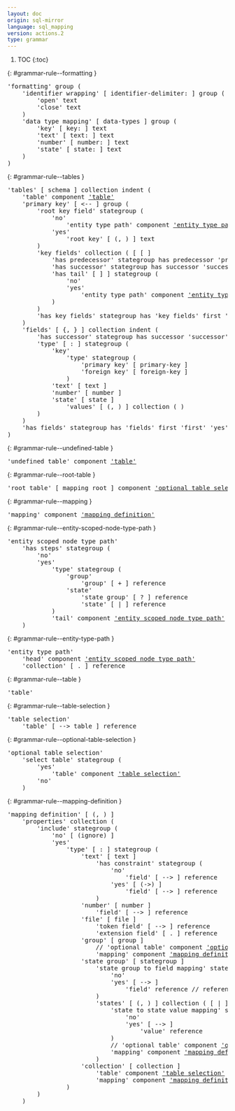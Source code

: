 ```yaml
---
layout: doc
origin: sql-mirror
language: sql_mapping
version: actions.2
type: grammar
---
```


1. TOC
{:toc}


{: #grammar-rule--formatting }
<div class="language-js highlighter-rouge">
<div class="highlight">
<pre class="highlight language-js code-custom">
'<span class="token string">formatting</span>' group (
	'<span class="token string">identifier wrapping</span>' [ <span class="token operator">identifier-delimiter:</span> ] group (
		'<span class="token string">open</span>' text
		'<span class="token string">close</span>' text
	)
	'<span class="token string">data type mapping</span>' [ <span class="token operator">data-types</span> ] group (
		'<span class="token string">key</span>' [ <span class="token operator">key:</span> ] text
		'<span class="token string">text</span>' [ <span class="token operator">text:</span> ] text
		'<span class="token string">number</span>' [ <span class="token operator">number:</span> ] text
		'<span class="token string">state</span>' [ <span class="token operator">state:</span> ] text
	)
)
</pre>
</div>
</div>

{: #grammar-rule--tables }
<div class="language-js highlighter-rouge">
<div class="highlight">
<pre class="highlight language-js code-custom">
'<span class="token string">tables</span>' [ <span class="token operator">schema</span> ] collection indent (
	'<span class="token string">table</span>' component <a href="#grammar-rule--table">'table'</a>
	'<span class="token string">primary key</span>' [ <span class="token operator"><--</span> ] group (
		'<span class="token string">root key field</span>' stategroup (
			'<span class="token string">no</span>'
				'<span class="token string">entity type path</span>' component <a href="#grammar-rule--entity-type-path">'entity type path'</a>
			'<span class="token string">yes</span>'
				'<span class="token string">root key</span>' [ <span class="token operator">(</span>, <span class="token operator">)</span> ] text
		)
		'<span class="token string">key fields</span>' collection ( [ <span class="token operator">[</span> ]
			'<span class="token string">has predecessor</span>' stategroup has predecessor '<span class="token string">predecessor</span>' '<span class="token string">yes</span>' '<span class="token string">no</span>'
			'<span class="token string">has successor</span>' stategroup has successor '<span class="token string">successor</span>' '<span class="token string">yes</span>' '<span class="token string">no</span>'
			'<span class="token string">has tail</span>' [ <span class="token operator">]</span> ] stategroup (
				'<span class="token string">no</span>'
				'<span class="token string">yes</span>'
					'<span class="token string">entity type path</span>' component <a href="#grammar-rule--entity-type-path">'entity type path'</a>
			)
		)
		'<span class="token string">has key fields</span>' stategroup has '<span class="token string">key fields</span>' first '<span class="token string">first</span>' last '<span class="token string">last</span>' '<span class="token string">yes</span>' '<span class="token string">no</span>'
	)
	'<span class="token string">fields</span>' [ <span class="token operator">{</span>, <span class="token operator">}</span> ] collection indent (
		'<span class="token string">has successor</span>' stategroup has successor '<span class="token string">successor</span>' '<span class="token string">yes</span>' '<span class="token string">no</span>'
		'<span class="token string">type</span>' [ <span class="token operator">:</span> ] stategroup (
			'<span class="token string">key</span>'
				'<span class="token string">type</span>' stategroup (
					'<span class="token string">primary key</span>' [ <span class="token operator">primary-key</span> ]
					'<span class="token string">foreign key</span>' [ <span class="token operator">foreign-key</span> ]
				)
			'<span class="token string">text</span>' [ <span class="token operator">text</span> ]
			'<span class="token string">number</span>' [ <span class="token operator">number</span> ]
			'<span class="token string">state</span>' [ <span class="token operator">state</span> ]
				'<span class="token string">values</span>' [ <span class="token operator">(</span>, <span class="token operator">)</span> ] collection ( )
		)
	)
	'<span class="token string">has fields</span>' stategroup has '<span class="token string">fields</span>' first '<span class="token string">first</span>' '<span class="token string">yes</span>' '<span class="token string">no</span>'
)
</pre>
</div>
</div>

{: #grammar-rule--undefined-table }
<div class="language-js highlighter-rouge">
<div class="highlight">
<pre class="highlight language-js code-custom">
'<span class="token string">undefined table</span>' component <a href="#grammar-rule--table">'table'</a>
</pre>
</div>
</div>

{: #grammar-rule--root-table }
<div class="language-js highlighter-rouge">
<div class="highlight">
<pre class="highlight language-js code-custom">
'<span class="token string">root table</span>' [ <span class="token operator">mapping</span> <span class="token operator">root</span> ] component <a href="#grammar-rule--optional-table-selection">'optional table selection'</a>
</pre>
</div>
</div>

{: #grammar-rule--mapping }
<div class="language-js highlighter-rouge">
<div class="highlight">
<pre class="highlight language-js code-custom">
'<span class="token string">mapping</span>' component <a href="#grammar-rule--mapping-definition">'mapping definition'</a>
</pre>
</div>
</div>

{: #grammar-rule--entity-scoped-node-type-path }
<div class="language-js highlighter-rouge">
<div class="highlight">
<pre class="highlight language-js code-custom">
'<span class="token string">entity scoped node type path</span>'
	'<span class="token string">has steps</span>' stategroup (
		'<span class="token string">no</span>'
		'<span class="token string">yes</span>'
			'<span class="token string">type</span>' stategroup (
				'<span class="token string">group</span>'
					'<span class="token string">group</span>' [ <span class="token operator">+</span> ] reference
				'<span class="token string">state</span>'
					'<span class="token string">state group</span>' [ <span class="token operator">?</span> ] reference
					'<span class="token string">state</span>' [ <span class="token operator">|</span> ] reference
			)
			'<span class="token string">tail</span>' component <a href="#grammar-rule--entity-scoped-node-type-path">'entity scoped node type path'</a>
	)
</pre>
</div>
</div>

{: #grammar-rule--entity-type-path }
<div class="language-js highlighter-rouge">
<div class="highlight">
<pre class="highlight language-js code-custom">
'<span class="token string">entity type path</span>'
	'<span class="token string">head</span>' component <a href="#grammar-rule--entity-scoped-node-type-path">'entity scoped node type path'</a>
	'<span class="token string">collection</span>' [ <span class="token operator">.</span> ] reference
</pre>
</div>
</div>

{: #grammar-rule--table }
<div class="language-js highlighter-rouge">
<div class="highlight">
<pre class="highlight language-js code-custom">
'<span class="token string">table</span>'
</pre>
</div>
</div>

{: #grammar-rule--table-selection }
<div class="language-js highlighter-rouge">
<div class="highlight">
<pre class="highlight language-js code-custom">
'<span class="token string">table selection</span>'
	'<span class="token string">table</span>' [ <span class="token operator">--></span> <span class="token operator">table</span> ] reference
</pre>
</div>
</div>

{: #grammar-rule--optional-table-selection }
<div class="language-js highlighter-rouge">
<div class="highlight">
<pre class="highlight language-js code-custom">
'<span class="token string">optional table selection</span>'
	'<span class="token string">select table</span>' stategroup (
		'<span class="token string">yes</span>'
			'<span class="token string">table</span>' component <a href="#grammar-rule--table-selection">'table selection'</a>
		'<span class="token string">no</span>'
	)
</pre>
</div>
</div>

{: #grammar-rule--mapping-definition }
<div class="language-js highlighter-rouge">
<div class="highlight">
<pre class="highlight language-js code-custom">
'<span class="token string">mapping definition</span>' [ <span class="token operator">(</span>, <span class="token operator">)</span> ]
	'<span class="token string">properties</span>' collection (
		'<span class="token string">include</span>' stategroup (
			'<span class="token string">no</span>' [ <span class="token operator">(ignore)</span> ]
			'<span class="token string">yes</span>'
				'<span class="token string">type</span>' [ <span class="token operator">:</span> ] stategroup (
					'<span class="token string">text</span>' [ <span class="token operator">text</span> ]
						'<span class="token string">has constraint</span>' stategroup (
							'<span class="token string">no</span>'
								'<span class="token string">field</span>' [ <span class="token operator">--></span> ] reference
							'<span class="token string">yes</span>' [ <span class="token operator">(->)</span> ]
								'<span class="token string">field</span>' [ <span class="token operator">--></span> ] reference
						)
					'<span class="token string">number</span>' [ <span class="token operator">number</span> ]
						'<span class="token string">field</span>' [ <span class="token operator">--></span> ] reference
					'<span class="token string">file</span>' [ <span class="token operator">file</span> ]
						'<span class="token string">token field</span>' [ <span class="token operator">--></span> ] reference
						'<span class="token string">extension field</span>' [ <span class="token operator">.</span> ] reference
					'<span class="token string">group</span>' [ <span class="token operator">group</span> ]
						// '<span class="token string">optional table</span>' component <a href="#grammar-rule--optional-table-selection">'optional table selection'</a>
						'<span class="token string">mapping</span>' component <a href="#grammar-rule--mapping-definition">'mapping definition'</a>
					'<span class="token string">state group</span>' [ <span class="token operator">stategroup</span> ]
						'<span class="token string">state group to field mapping</span>' stategroup (
							'<span class="token string">no</span>'
							'<span class="token string">yes</span>' [ <span class="token operator">--></span> ]
								'<span class="token string">field</span>' reference // reference !&'<span class="token string">table</span>'.'<span class="token string">fields</span>'
						)
						'<span class="token string">states</span>' [ <span class="token operator">(</span>, <span class="token operator">)</span> ] collection ( [ <span class="token operator">|</span> ]
							'<span class="token string">state to state value mapping</span>' stategroup (
								'<span class="token string">no</span>'
								'<span class="token string">yes</span>' [ <span class="token operator">--></span> ]
									'<span class="token string">value</span>' reference
							)
							// '<span class="token string">optional table</span>' component <a href="#grammar-rule--optional-table-selection">'optional table selection'</a>
							'<span class="token string">mapping</span>' component <a href="#grammar-rule--mapping-definition">'mapping definition'</a>
						)
					'<span class="token string">collection</span>' [ <span class="token operator">collection</span> ]
						'<span class="token string">table</span>' component <a href="#grammar-rule--table-selection">'table selection'</a>
						'<span class="token string">mapping</span>' component <a href="#grammar-rule--mapping-definition">'mapping definition'</a>
				)
		)
	)
</pre>
</div>
</div>
